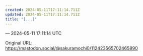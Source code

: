 ```yaml
---
created: 2024-05-11T17:11:14.711Z
updated: 2024-05-11T17:11:14.711Z
title: "[...]"
---
```




&mdash; 2024-05-11 17:11:14 UTC

Original URL: https://mastodon.social/@sakuramochi0/112423565702465890

